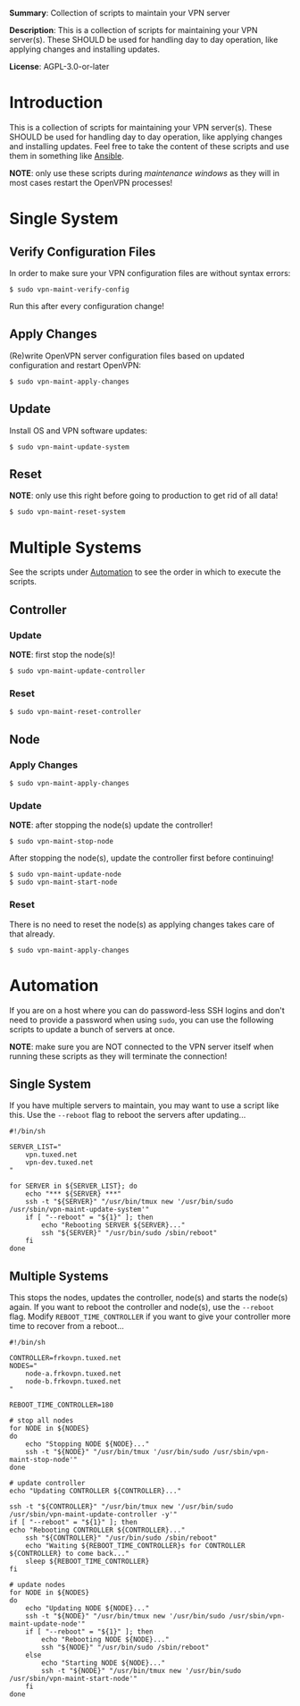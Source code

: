 **Summary**: Collection of scripts to maintain your VPN server

**Description**: This is a collection of scripts for maintaining your VPN 
server(s). These SHOULD be used for handling day to day operation, like 
applying changes and installing updates. 

**License**:  AGPL-3.0-or-later

# Introduction

This is a collection of scripts for maintaining your VPN server(s). These 
SHOULD be used for handling day to day operation, like applying changes and 
installing updates. Feel free to take the content of these scripts and use them
in something like [Ansible](https://www.ansible.com/).

**NOTE**: only use these scripts during _maintenance windows_ as they will in 
most cases restart the OpenVPN processes!

# Single System

## Verify Configuration Files

In order to make sure your VPN configuration files are without syntax errors:

    $ sudo vpn-maint-verify-config

Run this after every configuration change!

## Apply Changes

(Re)write OpenVPN server configuration files based on updated configuration and 
restart OpenVPN:

    $ sudo vpn-maint-apply-changes

## Update

Install OS and VPN software updates:

    $ sudo vpn-maint-update-system

## Reset

**NOTE**: only use this right before going to production to get rid of all 
data!

    $ sudo vpn-maint-reset-system

# Multiple Systems

See the scripts under [Automation](#automation) to see the order in which to
execute the scripts.

## Controller

### Update

**NOTE**: first stop the node(s)!

    $ sudo vpn-maint-update-controller

### Reset

    $ sudo vpn-maint-reset-controller

## Node

### Apply Changes

    $ sudo vpn-maint-apply-changes

### Update

**NOTE**: after stopping the node(s) update the controller!

    $ sudo vpn-maint-stop-node

After stopping the node(s), update the controller first before continuing!

    $ sudo vpn-maint-update-node
    $ sudo vpn-maint-start-node

### Reset

There is no need to reset the node(s) as applying changes takes care of that
already.

    $ sudo vpn-maint-apply-changes

# Automation

If you are on a host where you can do password-less SSH logins and don't need
to provide a password when using `sudo`, you can use the following scripts to
update a bunch of servers at once.

**NOTE**: make sure you are NOT connected to the VPN server itself when running
these scripts as they will terminate the connection!

## Single System

If you have multiple servers to maintain, you may want to use a script like 
this. Use the `--reboot` flag to reboot the servers after updating...

    #!/bin/sh

    SERVER_LIST="
        vpn.tuxed.net
        vpn-dev.tuxed.net
    "

    for SERVER in ${SERVER_LIST}; do
        echo "*** ${SERVER} ***"
        ssh -t "${SERVER}" "/usr/bin/tmux new '/usr/bin/sudo /usr/sbin/vpn-maint-update-system'"
        if [ "--reboot" = "${1}" ]; then
            echo "Rebooting SERVER ${SERVER}..."
	        ssh "${SERVER}" "/usr/bin/sudo /sbin/reboot"
        fi
    done

## Multiple Systems

This stops the nodes, updates the controller, node(s) and starts the node(s) 
again. If you want to reboot the controller and node(s), use the `--reboot` 
flag. Modify `REBOOT_TIME_CONTROLLER` if you want to give your controller more
time to recover from a reboot...

    #!/bin/sh

    CONTROLLER=frkovpn.tuxed.net
    NODES="
        node-a.frkovpn.tuxed.net
        node-b.frkovpn.tuxed.net
    "

    REBOOT_TIME_CONTROLLER=180

    # stop all nodes
    for NODE in ${NODES}
    do
        echo "Stopping NODE ${NODE}..."
        ssh -t "${NODE}" "/usr/bin/tmux '/usr/bin/sudo /usr/sbin/vpn-maint-stop-node'"
    done

    # update controller
    echo "Updating CONTROLLER ${CONTROLLER}..."

    ssh -t "${CONTROLLER}" "/usr/bin/tmux new '/usr/bin/sudo /usr/sbin/vpn-maint-update-controller -y'"
    if [ "--reboot" = "${1}" ]; then
    echo "Rebooting CONTROLLER ${CONTROLLER}..."
        ssh "${CONTROLLER}" "/usr/bin/sudo /sbin/reboot"
        echo "Waiting ${REBOOT_TIME_CONTROLLER}s for CONTROLLER ${CONTROLLER} to come back..."
        sleep ${REBOOT_TIME_CONTROLLER}
    fi

    # update nodes
    for NODE in ${NODES}
    do
        echo "Updating NODE ${NODE}..."
        ssh -t "${NODE}" "/usr/bin/tmux new '/usr/bin/sudo /usr/sbin/vpn-maint-update-node'"
        if [ "--reboot" = "${1}" ]; then
            echo "Rebooting NODE ${NODE}..."
            ssh "${NODE}" "/usr/bin/sudo /sbin/reboot"
        else
            echo "Starting NODE ${NODE}..."
            ssh -t "${NODE}" "/usr/bin/tmux new '/usr/bin/sudo /usr/sbin/vpn-maint-start-node'"
        fi
    done
